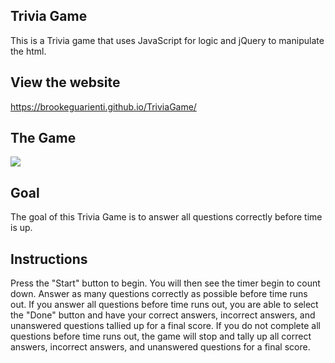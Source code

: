 ## Trivia Game
This is a Trivia game that uses JavaScript for logic and jQuery to manipulate the html.

## View the website
https://brookeguarienti.github.io/TriviaGame/

## The Game
<img src= "/assets/images/New Girl Trivia Game.gif">

## Goal
The goal of this Trivia Game is to answer all questions correctly before time is up.

## Instructions
Press the "Start" button to begin.
You will then see the timer begin to count down.
Answer as many questions correctly as possible before time runs out.
If you answer all questions before time runs out, you are able to select the "Done" button and have your correct answers, incorrect answers, and unanswered questions tallied up for a final score.
If you do not complete all questions before time runs out, the game will stop and tally up all correct answers, incorrect answers, and unanswered questions for a final score.
